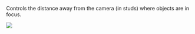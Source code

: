 Controls the distance away from the camera (in studs) where objects are in focus.

![](https://developer.roblox.com/assets/blt4d9713a56c8f78e5/DepthOfField-Diagram.svg)